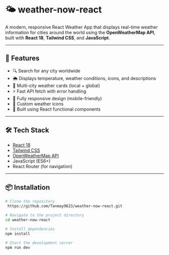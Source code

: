  # 🌤️ weather-now-react

A modern, responsive React Weather App that displays real-time weather information for cities around the world using the **OpenWeatherMap API**, built with **React 18**, **Tailwind CSS**, and **JavaScript**.

---

## 🚀 Features

- 🔍 Search for any city worldwide
- 🌦️ Displays temperature, weather conditions, icons, and descriptions
- 📍 Multi-city weather cards (local + global)
- ⚡ Fast API fetch with error handling
- 📱 Fully responsive design (mobile-friendly)
- 💨 Custom weather icons
- 🎯 Built using React functional components

---

## 🛠️ Tech Stack 

- [React 18](https://reactjs.org/)
- [Tailwind CSS](https://tailwindcss.com/)
- [OpenWeatherMap API](https://openweathermap.org/api)
- JavaScript (ES6+)
- React Router (for navigation)

---

## 📦 Installation

```bash
# Clone the repository
 https://github.com/Tanmay9623/weather-now-react.git

# Navigate to the project directory
cd weather-now-react

# Install dependencies
npm install

# Start the development server
npm run dev
